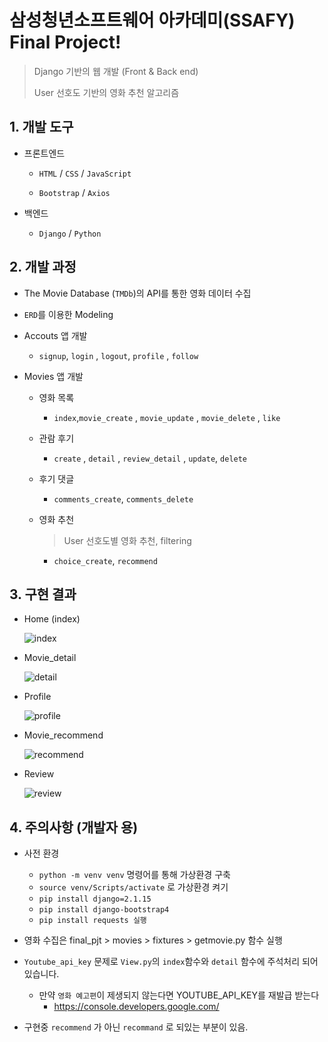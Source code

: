 # 삼성청년소프트웨어 아카데미(SSAFY) Final Project!

> Django 기반의 웹 개발 (Front & Back end)
>
> User 선호도 기반의 영화 추천 알고리즘

## 1. 개발 도구

- 프론트엔드 

  - `HTML` / `CSS` / `JavaScript`

  - `Bootstrap` / `Axios`

- 백엔드

  - `Django` / `Python`

## 2. 개발 과정

- The Movie Database (`TMDb`)의 API를 통한 영화 데이터 수집

- `ERD`를 이용한 Modeling

- Accouts 앱 개발

  - `signup`, `login` , `logout`, `profile` , `follow`

- Movies 앱 개발

  - 영화 목록

    - `index`,`movie_create` , `movie_update` , `movie_delete` , `like`

  - 관람 후기

    -  `create` , `detail` , `review_detail` , `update`, `delete` 

  - 후기 댓글

    - `comments_create`, `comments_delete`

  - 영화 추천

    > User 선호도별 영화 추천, filtering

    - `choice_create`, `recommend`



## 3. 구현 결과

- Home (index)

  ![index](https://user-images.githubusercontent.com/60081254/85224319-6d02f280-b404-11ea-974e-a1a92796943e.png)

- Movie_detail

  ![detail](https://user-images.githubusercontent.com/60081254/85224362-ddaa0f00-b404-11ea-8911-d73e8b10a40e.png)

- Profile

  ![profile](https://user-images.githubusercontent.com/60081254/85224380-029e8200-b405-11ea-9cc2-1b53571a2f72.png)

- Movie_recommend

  ![recommend](https://user-images.githubusercontent.com/60081254/85224394-121dcb00-b405-11ea-8ca6-906e17535a94.png)

- Review

  ![review](https://user-images.githubusercontent.com/60081254/85224403-206be700-b405-11ea-83c2-beab5d997c84.png)





## 4. 주의사항 (개발자 용)

- 사전 환경
  - `python -m venv venv` 명령어를 통해 가상환경 구축
  - `source venv/Scripts/activate` 로 가상환경 켜기
  - `pip install django=2.1.15`
  - `pip install django-bootstrap4`
  - `pip install requests 실행`
- 영화 수집은 final_pjt > movies > fixtures > getmovie.py 함수 실행

- `Youtube_api_key` 문제로 `View.py`의 `index`함수와 `detail` 함수에 주석처리 되어있습니다.
  - 만약 `영화 예고편`이 제생되지 않는다면 YOUTUBE_API_KEY를 재발급 받는다
    - https://console.developers.google.com/
- 구현중 `recommend` 가 아닌 `recommand` 로 되있는 부분이 있음.

